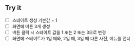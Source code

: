 ## Try it

- [ ] 스테이트 생성 기본값 = 1
- [ ] 화면에 버튼 3개 생성
- [ ] 버튼 클릭 시 스테이트 값을 1 또는 2 또는 3으로 변경
- [ ] 화면에 스테이트가 1일 때와, 2일 때, 3일 때 다른 사진, 메뉴를 랜더
